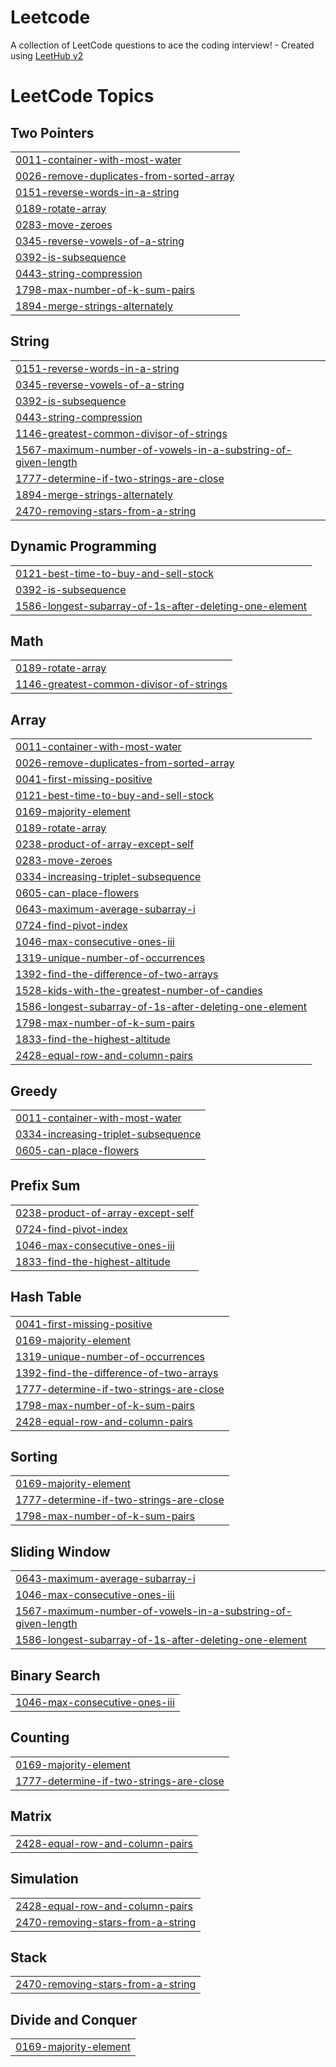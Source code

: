 # Leetcode
A collection of LeetCode questions to ace the coding interview! - Created using [LeetHub v2](https://github.com/arunbhardwaj/LeetHub-2.0)

<!---LeetCode Topics Start-->
# LeetCode Topics
## Two Pointers
|  |
| ------- |
| [0011-container-with-most-water](https://github.com/MohdThaha/Leetcode/tree/master/0011-container-with-most-water) |
| [0026-remove-duplicates-from-sorted-array](https://github.com/MohdThaha/Leetcode/tree/master/0026-remove-duplicates-from-sorted-array) |
| [0151-reverse-words-in-a-string](https://github.com/MohdThaha/Leetcode/tree/master/0151-reverse-words-in-a-string) |
| [0189-rotate-array](https://github.com/MohdThaha/Leetcode/tree/master/0189-rotate-array) |
| [0283-move-zeroes](https://github.com/MohdThaha/Leetcode/tree/master/0283-move-zeroes) |
| [0345-reverse-vowels-of-a-string](https://github.com/MohdThaha/Leetcode/tree/master/0345-reverse-vowels-of-a-string) |
| [0392-is-subsequence](https://github.com/MohdThaha/Leetcode/tree/master/0392-is-subsequence) |
| [0443-string-compression](https://github.com/MohdThaha/Leetcode/tree/master/0443-string-compression) |
| [1798-max-number-of-k-sum-pairs](https://github.com/MohdThaha/Leetcode/tree/master/1798-max-number-of-k-sum-pairs) |
| [1894-merge-strings-alternately](https://github.com/MohdThaha/Leetcode/tree/master/1894-merge-strings-alternately) |
## String
|  |
| ------- |
| [0151-reverse-words-in-a-string](https://github.com/MohdThaha/Leetcode/tree/master/0151-reverse-words-in-a-string) |
| [0345-reverse-vowels-of-a-string](https://github.com/MohdThaha/Leetcode/tree/master/0345-reverse-vowels-of-a-string) |
| [0392-is-subsequence](https://github.com/MohdThaha/Leetcode/tree/master/0392-is-subsequence) |
| [0443-string-compression](https://github.com/MohdThaha/Leetcode/tree/master/0443-string-compression) |
| [1146-greatest-common-divisor-of-strings](https://github.com/MohdThaha/Leetcode/tree/master/1146-greatest-common-divisor-of-strings) |
| [1567-maximum-number-of-vowels-in-a-substring-of-given-length](https://github.com/MohdThaha/Leetcode/tree/master/1567-maximum-number-of-vowels-in-a-substring-of-given-length) |
| [1777-determine-if-two-strings-are-close](https://github.com/MohdThaha/Leetcode/tree/master/1777-determine-if-two-strings-are-close) |
| [1894-merge-strings-alternately](https://github.com/MohdThaha/Leetcode/tree/master/1894-merge-strings-alternately) |
| [2470-removing-stars-from-a-string](https://github.com/MohdThaha/Leetcode/tree/master/2470-removing-stars-from-a-string) |
## Dynamic Programming
|  |
| ------- |
| [0121-best-time-to-buy-and-sell-stock](https://github.com/MohdThaha/Leetcode/tree/master/0121-best-time-to-buy-and-sell-stock) |
| [0392-is-subsequence](https://github.com/MohdThaha/Leetcode/tree/master/0392-is-subsequence) |
| [1586-longest-subarray-of-1s-after-deleting-one-element](https://github.com/MohdThaha/Leetcode/tree/master/1586-longest-subarray-of-1s-after-deleting-one-element) |
## Math
|  |
| ------- |
| [0189-rotate-array](https://github.com/MohdThaha/Leetcode/tree/master/0189-rotate-array) |
| [1146-greatest-common-divisor-of-strings](https://github.com/MohdThaha/Leetcode/tree/master/1146-greatest-common-divisor-of-strings) |
## Array
|  |
| ------- |
| [0011-container-with-most-water](https://github.com/MohdThaha/Leetcode/tree/master/0011-container-with-most-water) |
| [0026-remove-duplicates-from-sorted-array](https://github.com/MohdThaha/Leetcode/tree/master/0026-remove-duplicates-from-sorted-array) |
| [0041-first-missing-positive](https://github.com/MohdThaha/Leetcode/tree/master/0041-first-missing-positive) |
| [0121-best-time-to-buy-and-sell-stock](https://github.com/MohdThaha/Leetcode/tree/master/0121-best-time-to-buy-and-sell-stock) |
| [0169-majority-element](https://github.com/MohdThaha/Leetcode/tree/master/0169-majority-element) |
| [0189-rotate-array](https://github.com/MohdThaha/Leetcode/tree/master/0189-rotate-array) |
| [0238-product-of-array-except-self](https://github.com/MohdThaha/Leetcode/tree/master/0238-product-of-array-except-self) |
| [0283-move-zeroes](https://github.com/MohdThaha/Leetcode/tree/master/0283-move-zeroes) |
| [0334-increasing-triplet-subsequence](https://github.com/MohdThaha/Leetcode/tree/master/0334-increasing-triplet-subsequence) |
| [0605-can-place-flowers](https://github.com/MohdThaha/Leetcode/tree/master/0605-can-place-flowers) |
| [0643-maximum-average-subarray-i](https://github.com/MohdThaha/Leetcode/tree/master/0643-maximum-average-subarray-i) |
| [0724-find-pivot-index](https://github.com/MohdThaha/Leetcode/tree/master/0724-find-pivot-index) |
| [1046-max-consecutive-ones-iii](https://github.com/MohdThaha/Leetcode/tree/master/1046-max-consecutive-ones-iii) |
| [1319-unique-number-of-occurrences](https://github.com/MohdThaha/Leetcode/tree/master/1319-unique-number-of-occurrences) |
| [1392-find-the-difference-of-two-arrays](https://github.com/MohdThaha/Leetcode/tree/master/1392-find-the-difference-of-two-arrays) |
| [1528-kids-with-the-greatest-number-of-candies](https://github.com/MohdThaha/Leetcode/tree/master/1528-kids-with-the-greatest-number-of-candies) |
| [1586-longest-subarray-of-1s-after-deleting-one-element](https://github.com/MohdThaha/Leetcode/tree/master/1586-longest-subarray-of-1s-after-deleting-one-element) |
| [1798-max-number-of-k-sum-pairs](https://github.com/MohdThaha/Leetcode/tree/master/1798-max-number-of-k-sum-pairs) |
| [1833-find-the-highest-altitude](https://github.com/MohdThaha/Leetcode/tree/master/1833-find-the-highest-altitude) |
| [2428-equal-row-and-column-pairs](https://github.com/MohdThaha/Leetcode/tree/master/2428-equal-row-and-column-pairs) |
## Greedy
|  |
| ------- |
| [0011-container-with-most-water](https://github.com/MohdThaha/Leetcode/tree/master/0011-container-with-most-water) |
| [0334-increasing-triplet-subsequence](https://github.com/MohdThaha/Leetcode/tree/master/0334-increasing-triplet-subsequence) |
| [0605-can-place-flowers](https://github.com/MohdThaha/Leetcode/tree/master/0605-can-place-flowers) |
## Prefix Sum
|  |
| ------- |
| [0238-product-of-array-except-self](https://github.com/MohdThaha/Leetcode/tree/master/0238-product-of-array-except-self) |
| [0724-find-pivot-index](https://github.com/MohdThaha/Leetcode/tree/master/0724-find-pivot-index) |
| [1046-max-consecutive-ones-iii](https://github.com/MohdThaha/Leetcode/tree/master/1046-max-consecutive-ones-iii) |
| [1833-find-the-highest-altitude](https://github.com/MohdThaha/Leetcode/tree/master/1833-find-the-highest-altitude) |
## Hash Table
|  |
| ------- |
| [0041-first-missing-positive](https://github.com/MohdThaha/Leetcode/tree/master/0041-first-missing-positive) |
| [0169-majority-element](https://github.com/MohdThaha/Leetcode/tree/master/0169-majority-element) |
| [1319-unique-number-of-occurrences](https://github.com/MohdThaha/Leetcode/tree/master/1319-unique-number-of-occurrences) |
| [1392-find-the-difference-of-two-arrays](https://github.com/MohdThaha/Leetcode/tree/master/1392-find-the-difference-of-two-arrays) |
| [1777-determine-if-two-strings-are-close](https://github.com/MohdThaha/Leetcode/tree/master/1777-determine-if-two-strings-are-close) |
| [1798-max-number-of-k-sum-pairs](https://github.com/MohdThaha/Leetcode/tree/master/1798-max-number-of-k-sum-pairs) |
| [2428-equal-row-and-column-pairs](https://github.com/MohdThaha/Leetcode/tree/master/2428-equal-row-and-column-pairs) |
## Sorting
|  |
| ------- |
| [0169-majority-element](https://github.com/MohdThaha/Leetcode/tree/master/0169-majority-element) |
| [1777-determine-if-two-strings-are-close](https://github.com/MohdThaha/Leetcode/tree/master/1777-determine-if-two-strings-are-close) |
| [1798-max-number-of-k-sum-pairs](https://github.com/MohdThaha/Leetcode/tree/master/1798-max-number-of-k-sum-pairs) |
## Sliding Window
|  |
| ------- |
| [0643-maximum-average-subarray-i](https://github.com/MohdThaha/Leetcode/tree/master/0643-maximum-average-subarray-i) |
| [1046-max-consecutive-ones-iii](https://github.com/MohdThaha/Leetcode/tree/master/1046-max-consecutive-ones-iii) |
| [1567-maximum-number-of-vowels-in-a-substring-of-given-length](https://github.com/MohdThaha/Leetcode/tree/master/1567-maximum-number-of-vowels-in-a-substring-of-given-length) |
| [1586-longest-subarray-of-1s-after-deleting-one-element](https://github.com/MohdThaha/Leetcode/tree/master/1586-longest-subarray-of-1s-after-deleting-one-element) |
## Binary Search
|  |
| ------- |
| [1046-max-consecutive-ones-iii](https://github.com/MohdThaha/Leetcode/tree/master/1046-max-consecutive-ones-iii) |
## Counting
|  |
| ------- |
| [0169-majority-element](https://github.com/MohdThaha/Leetcode/tree/master/0169-majority-element) |
| [1777-determine-if-two-strings-are-close](https://github.com/MohdThaha/Leetcode/tree/master/1777-determine-if-two-strings-are-close) |
## Matrix
|  |
| ------- |
| [2428-equal-row-and-column-pairs](https://github.com/MohdThaha/Leetcode/tree/master/2428-equal-row-and-column-pairs) |
## Simulation
|  |
| ------- |
| [2428-equal-row-and-column-pairs](https://github.com/MohdThaha/Leetcode/tree/master/2428-equal-row-and-column-pairs) |
| [2470-removing-stars-from-a-string](https://github.com/MohdThaha/Leetcode/tree/master/2470-removing-stars-from-a-string) |
## Stack
|  |
| ------- |
| [2470-removing-stars-from-a-string](https://github.com/MohdThaha/Leetcode/tree/master/2470-removing-stars-from-a-string) |
## Divide and Conquer
|  |
| ------- |
| [0169-majority-element](https://github.com/MohdThaha/Leetcode/tree/master/0169-majority-element) |
<!---LeetCode Topics End-->
